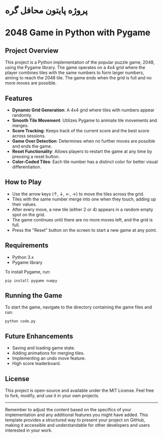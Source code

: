 # پروژه پایتون محافل گره
# 2048 Game in Python with Pygame

## Project Overview

This project is a Python implementation of the popular puzzle game, 2048, using the Pygame library. The game operates on a 4x4 grid where the player combines tiles with the same numbers to form larger numbers, aiming to reach the 2048 tile. The game ends when the grid is full and no more moves are possible.

## Features

- **Dynamic Grid Generation**: A 4x4 grid where tiles with numbers appear randomly.
- **Smooth Tile Movement**: Utilizes Pygame to animate tile movements and merges.
- **Score Tracking**: Keeps track of the current score and the best score across sessions.
- **Game Over Detection**: Determines when no further moves are possible and ends the game.
- **Reset Functionality**: Allows players to restart the game at any time by pressing a reset button.
- **Color-Coded Tiles**: Each tile number has a distinct color for better visual differentiation.

## How to Play

- Use the arrow keys (↑, ↓, ←, →) to move the tiles across the grid.
- Tiles with the same number merge into one when they touch, adding up their values.
- After every move, a new tile (either 2 or 4) appears in a random empty spot on the grid.
- The game continues until there are no more moves left, and the grid is full.
- Press the "Reset" button on the screen to start a new game at any point.

## Requirements

- Python 3.x
- Pygame library

To install Pygame, run:

```
pip install pygame numpy

```



## Running the Game

To start the game, navigate to the directory containing the game files and run:

```
python code.py
```

## Future Enhancements

- Saving and loading game state.
- Adding animations for merging tiles.
- Implementing an undo move feature.
- High score leaderboard.

## License

This project is open-source and available under the MIT License. Feel free to fork, modify, and use it in your own projects.

---

Remember to adjust the content based on the specifics of your implementation and any additional features you might have added. This template provides a structured way to present your project on GitHub, making it accessible and understandable for other developers and users interested in your work.
